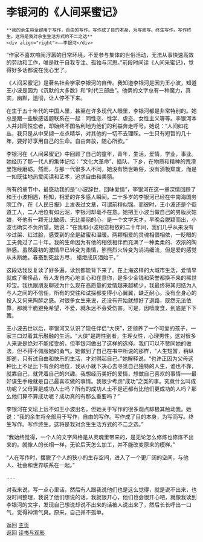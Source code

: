 # 李银河的《人间采蜜记》

```{admonition} Inspire 
**我的余生将全部用于写作，自由的写作。写作成了目的本身，为写而写。终生写作。写作终生。这将是我对余生生活方式的不二之选**
<div align="right">——李银河</div>
```

“作家不喜欢喧闹浮嚣的日常环境，不爱参与集体的世俗活动，无法从事快速高效的劳动和工作，唯是耽于自我专注、孤独与沉思。”前段时间读《人间采蜜记》，觉得好多话都说在我心里了。

《人间采蜜记》是著名社会学家李银河的自传。我知道李银河是因为王小波，知道王小波是因为《沉默的大多数》和“时代三部曲”。他俩的文字总有一种魔力，真实，幽默，透彻，让人停不下来。

在生于五十年代的中国人里，甚至在许多现代人眼里，李银河都是非常特别的。她总是跟一些敏感话题联系在一起：同性恋、性学、虐恋、女性主义等等。李银河本人并非同性恋者，却始终不图名利地为他们的利益奔走呼号。她说：“人间如花丛，我只是从中采撷一点点精华，对其他的一切不去理睬。一生只有短暂的几十年，要好好享用自己的生命。自由奔放，随心所欲。”
 
李银河在《人间采蜜记》中回顾了自己的童年，青年，生活，爱情，学业，事业。她经历了那一代人的集体记忆：“文化大革命”、插队、下乡，在物质和精神的荒漠里饱经磨砺。然而，与那一代很多人不同，她没有愤世嫉俗，没有消极颓废，而是一如既往地热爱阅读和艺术，追求自由和美丽。


所有的章节中，最感动我的是“小波辞世，回味爱情”，李银河在这一章深情回顾了和王小波相遇，相知，相爱的许多感人瞬间。二十多岁的李银河已经在中南海国务院工作，在《人民日报》上发表过文章，可谓前程似锦。而彼时，王小波还是个街道工人，二人地位有如云泥，李银河却毫不在意。她把王小波当做自己的男版灰姑娘，夸他有一颗无比敏感、无比美丽的心，是一个文学天才，早晚会脱颖而出，小波也确实不负所望。她说：“在我和小波相恋相依的二十年间，我们几乎从来没有吵过架、红过脸，感受到的全是甜蜜和温暖。两颗相爱的灵魂相偎相依，一眨眼的工夫竟过了二十年。我的生命因为有他的相依相伴而充满了一种柔柔的、浓浓的陶醉感。虽然最初的激情早已转变为柔情，熊熊烈火转变为涓涓细流，但是爱的感觉从未断绝。春蚕到死丝方尽， 蜡炬成灰泪始干。”

这段话我反复读了好多遍，读到都能背下来了。在上海这样的大城市生活，爱情早就成了奢侈品，有人发自内心地关心和在意你，是多少金钱和荣誉都换不来的稀世珍宝。我也跟朋友聊过为什么现在高质量的爱情越来越稀少，我最终将其归结为人与人之间的不信任，所有的交往和试探都变得小心翼翼，缺乏耐心。没有全身心的投入又何来陶醉之感。对很多女生来说，还没有开始就想好了退路，既然无法依靠，那就干脆避免希望，不爱，就永远不会受伤害。可是，因噎废食，到底是下下策。

王小波去世以后，李银河又认识了现任伴侣“大侠”，还领养了一个可爱的孩子，一家三口过着其乐融融的生活。“大侠”是跨性别者，生理女性，心理男性。这对很多人来说是绝对不能接受的，但李银河做出了这样的选择。我们可以不赞同她的做法，但不得不佩服她的勇气。她做到了自己在书中所说的那样，“人生短暂，稍纵即逝，只有过自由和快乐的生活，才对得起自己。”她解释说，“也许正因为父母这种比上不足比下有余的地位，我从小就下决心去寻觅自己独特的人生，谁也不靠，就靠自己，就凭着自己的兴趣。我想经历美好的爱情，想做自己喜欢的事情——最好谋生手段就是自己最喜欢做的事情。我很少考虑“成功”之类的事。究竟什么叫成功呢？父母算是成功人士吗？所有的成功人士不是还都有比他们更成功的人吗？那么他们算不算成功呢？成功真的有那么重要吗？”

李银河在文坛上远不如王小波出名，但她关于写作的很多观点却极其触动我。她说：“我的余生将全部用于写作，自由的写作。写作成了目的本身，为写而写。终生写作。写作终生。这将是我对余生生活方式的不二之选。”

“我始终觉得，一个人的文字风格是从灵魂里带来的，是无论怎么修炼也修炼不出来的。就像人的长相一样，无论后天怎么加工，并不能改变原来的模样。”

“人在写作时，摆脱了个人的狭小的生存空间，进入了一个更广阔的空间，与他人、社会和世界联系在一起。”

……

对我来说，写一点心里话，然后有人跟我说他们也是这么觉得，就是说不出来，也没时间整理，我说了他们想说的话，我就很开心，他们也会很开心吧，就像我读到李银河的文字，发现自己想说却说不出来的话被人说出来了，然后长长呼出一口气，觉得神清气爽。原来，自己并不孤单。

返回 [主页](../../../intro.md)   
返回 [读书与观影](../../../posts/readingcollection.md)